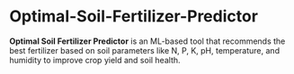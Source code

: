 # Optimal-Soil-Fertilizer-Predictor
**Optimal Soil Fertilizer Predictor** is an ML-based tool that recommends the best fertilizer based on soil parameters like N, P, K, pH, temperature, and humidity to improve crop yield and soil health.
